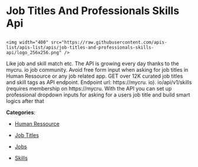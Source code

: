 # Job Titles And Professionals Skills Api<p align="center">
    <img width="400" src="https://raw.githubusercontent.com/apis-list/apis-list/apis/job-titles-and-professionals-skills-api/logo_256x256.png" />
</p>

Like job and skill match etc.  The API is growing every day thanks to the mycru. io job community. Avoid free form input when asking for job titles in Human Ressource or any job related app. GET over 12K curated job titles and skill tags as API endpoint. Endpoint url: https://mycru. io). io/api/v1/skills (requires membership on https://mycru.  With the API you can set up professional dropdown inputs for asking for a users job title and build smart logics after that

**Categories**:

- [Human Ressource](https://github/apis-list/apis-list#human-ressource)

- [Job Titles](https://github/apis-list/apis-list#job-titles)

- [Jobs](https://github/apis-list/apis-list#jobs)

- [Skills](https://github/apis-list/apis-list#skills)





